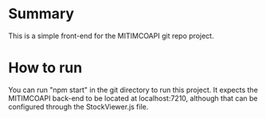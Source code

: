 # Summary
This is a simple front-end for the MITIMCOAPI git repo project.

# How to run
You can run "npm start" in the git directory to run this project. It expects the MITIMCOAPI back-end to be located at localhost:7210, although that can be configured through the StockViewer.js file.
